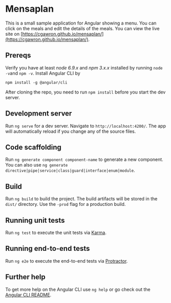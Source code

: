 # Mensaplan

This is a small sample application for Angular showing a menu. You can click on the meals and edit the details of the meals.
You can view the live site on [https://cgawron.github.io/mensaplan/](https://cgawron.github.io/mensaplan/).

## Prereqs
Verify you have at least *node 6.9.x* and *npm 3.x.x* installed by running `node -v`and `npm -v`.
Install Angular CLI by
``` 
npm install -g @angular/cli 
```
After cloning the repo, you need to run `npm install` before you start the dev server.

## Development server

Run `ng serve` for a dev server. Navigate to `http://localhost:4200/`. The app will automatically reload if you change any of the source files.

## Code scaffolding

Run `ng generate component component-name` to generate a new component. You can also use `ng generate directive|pipe|service|class|guard|interface|enum|module`.

## Build

Run `ng build` to build the project. The build artifacts will be stored in the `dist/` directory. Use the `-prod` flag for a production build.

## Running unit tests

Run `ng test` to execute the unit tests via [Karma](https://karma-runner.github.io).

## Running end-to-end tests

Run `ng e2e` to execute the end-to-end tests via [Protractor](http://www.protractortest.org/).

## Further help

To get more help on the Angular CLI use `ng help` or go check out the [Angular CLI README](https://github.com/angular/angular-cli/blob/master/README.md).

